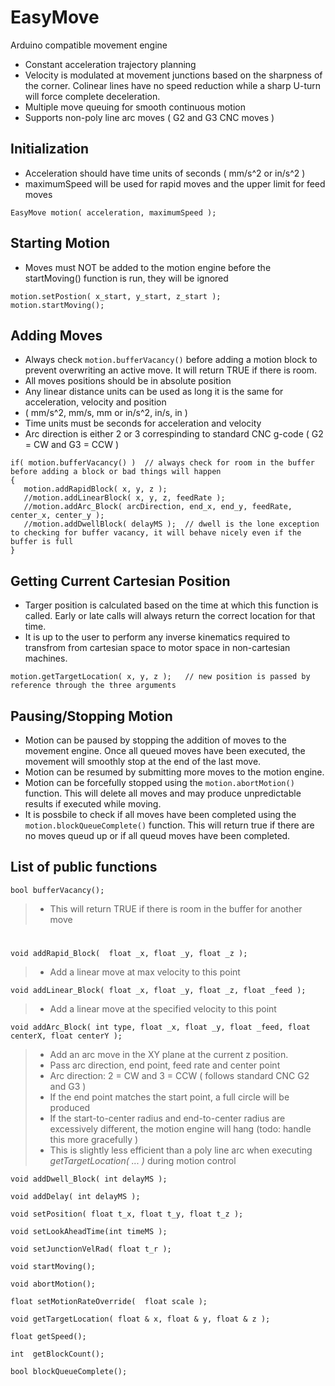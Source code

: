 # **EasyMove**
Arduino compatible movement engine

* Constant acceleration trajectory planning
* Velocity is modulated at movement junctions based on the sharpness of the corner.  Colinear lines have no speed reduction while a sharp U-turn will force complete deceleration.
* Multiple move queuing for smooth continuous motion
* Supports non-poly line arc moves ( G2 and G3 CNC moves )


## Initialization
* Acceleration should have time units of seconds ( mm/s^2 or in/s^2 )
* maximumSpeed will be used for rapid moves and the upper limit for feed moves
```
EasyMove motion( acceleration, maximumSpeed );
```

## Starting Motion
* Moves must NOT be added to the motion engine before the startMoving() function is run, they will be ignored
```
motion.setPostion( x_start, y_start, z_start );
motion.startMoving();
```

## Adding Moves
* Always check `motion.bufferVacancy()` before adding a motion block to prevent overwriting an active move.  It will return TRUE if there is room.
* All moves positions should be in absolute position
* Any linear distance units can be used as long it is the same for acceleration, velocity and position
* ( mm/s^2, mm/s, mm   or  in/s^2, in/s, in )
* Time units must be seconds for acceleration and velocity
* Arc direction is either 2 or 3 correspinding to standard CNC g-code ( G2 = CW and G3 = CCW )
```
if( motion.bufferVacancy() )  // always check for room in the buffer before adding a block or bad things will happen
{
   motion.addRapidBlock( x, y, z );
   //motion.addLinearBlock( x, y, z, feedRate );
   //motion.addArc_Block( arcDirection, end_x, end_y, feedRate, center_x, center_y );
   //motion.addDwellBlock( delayMS );  // dwell is the lone exception to checking for buffer vacancy, it will behave nicely even if the buffer is full
}
```

## Getting Current Cartesian Position
* Targer position is calculated based on the time at which this function is called.  Early or late calls will always return the correct location for that time.
* It is up to the user to perform any inverse kinematics required to transfrom from cartesian space to motor space in non-cartesian machines.
```
motion.getTargetLocation( x, y, z );   // new position is passed by reference through the three arguments
```

## Pausing/Stopping Motion
* Motion can be paused by stopping the addition of moves to the movement engine.  Once all queued moves have been executed, the movement will smoothly stop at the end of the last move.
* Motion can be resumed by submitting more moves to the motion engine.
* Motion can be forcefully stopped using the `motion.abortMotion()` function.  This will delete all moves and may produce unpredictable results if executed while moving.
* It is possbile to check if all moves have been completed using the `motion.blockQueueComplete()` function.  This will return true if there are no moves queud up or if all queud moves have been completed.

## List of public functions
```
bool bufferVacancy();
```
>* This will return TRUE if there is room in the buffer for another move
#

```
void addRapid_Block(  float _x, float _y, float _z );
```
>* Add a linear move at max velocity to this point


```
void addLinear_Block( float _x, float _y, float _z, float _feed );
```
>* Add a linear move at the specified velocity  to this point


```
void addArc_Block( int type, float _x, float _y, float _feed, float centerX, float centerY );
```
>* Add an arc move in the XY plane at the current z position.
>* Pass arc direction, end point, feed rate and center point
>* Arc direction: 2 = CW and 3 = CCW ( follows standard CNC G2 and G3 )
>* If the end point matches the start point, a full circle will be produced
>* If the start-to-center radius and end-to-center radius are excessively different, the motion engine will hang (todo: handle this more gracefully )
>* This is slightly less efficient than a poly line arc when executing _getTargetLocation( ... )_ during motion control


```
void addDwell_Block( int delayMS );
```


```
void addDelay( int delayMS );
```


```
void setPosition( float t_x, float t_y, float t_z );
```


```
void setLookAheadTime(int timeMS );
```


```
void setJunctionVelRad( float t_r );
```


```
void startMoving();
```


```
void abortMotion();
```


```
float setMotionRateOverride(  float scale );
```


```
void getTargetLocation( float & x, float & y, float & z );
```


```
float getSpeed();
```


```
int  getBlockCount();
```


```
bool blockQueueComplete();
```




